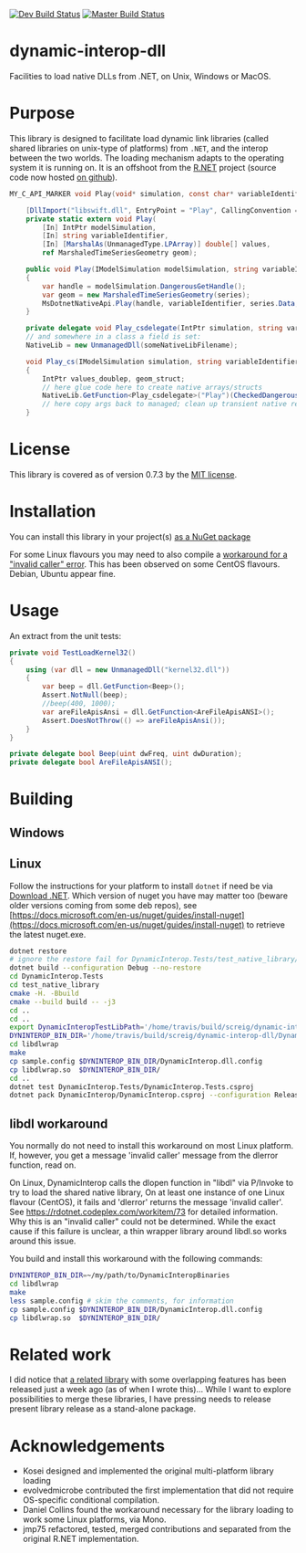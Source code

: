 
[![Dev Build Status](https://travis-ci.org/screig/dynamic-interop-dll.svg?branch=devel )](https://github.com/screig/dynamic-interop-dll)
[![Master Build Status](https://travis-ci.org/screig/dynamic-interop-dll.svg?branch=master )](https://github.com/screig/dynamic-interop-dll)


dynamic-interop-dll
===================

Facilities to load native DLLs from .NET, on Unix, Windows or MacOS.

# Purpose

This library is designed to facilitate load dynamic link libraries (called shared libraries on unix-type of platforms) from `.NET`, and the interop between the two worlds. The loading mechanism adapts to the operating system it is running on. It is an offshoot from the [R.NET](http://rdotnet.codeplex.com) project (source code now hosted [on github](https://github.com/jmp75/rdotnet)). 


```c
MY_C_API_MARKER void Play(void* simulation, const char* variableIdentifier, double* values, TimeSeriesGeometry* geom);
```

```c#
    [DllImport("libswift.dll", EntryPoint = "Play", CallingConvention = CallingConvention.Cdecl)]
    private static extern void Play(
        [In] IntPtr modelSimulation,
        [In] string variableIdentifier,
        [In] [MarshalAs(UnmanagedType.LPArray)] double[] values,
        ref MarshaledTimeSeriesGeometry geom);
```

```c#
    public void Play(IModelSimulation modelSimulation, string variableIdentifier, MinimalTimeSeries series)
    {
        var handle = modelSimulation.DangerousGetHandle();
        var geom = new MarshaledTimeSeriesGeometry(series);
        MsDotnetNativeApi.Play(handle, variableIdentifier, series.Data, ref geom);
    }
```

```c#
    private delegate void Play_csdelegate(IntPtr simulation, string variableIdentifier, IntPtr values, IntPtr geom);
    // and somewhere in a class a field is set:
    NativeLib = new UnmanagedDll(someNativeLibFilename);

    void Play_cs(IModelSimulation simulation, string variableIdentifier, double[] values, ref MarshaledTimeSeriesGeometry geom)
    {
        IntPtr values_doublep, geom_struct;
        // here glue code here to create native arrays/structs
        NativeLib.GetFunction<Play_csdelegate>("Play")(CheckedDangerousGetHandle(simulation, "simulation"), variableIdentifier, values_doublep, geom_struct);
        // here copy args back to managed; clean up transient native resources.
    }
```

# License

This library is covered as of version 0.7.3 by the [MIT license](https://github.com/jmp75/dynamic-interop-dll/blob/3055f27f46d1b794572bcd944eaebbd4f960b9a6/License.txt).

# Installation

You can install this library in your project(s) [as a NuGet package](https://www.nuget.org/packages/DynamicInterop)

For some Linux flavours you may need to also compile a [workaround for a "invalid caller" error](#libdl-workaround). This has been observed on some CentOS flavours. Debian, Ubuntu appear fine.

# Usage

An extract from the unit tests:

```c#
private void TestLoadKernel32()
{
    using (var dll = new UnmanagedDll("kernel32.dll"))
    {
        var beep = dll.GetFunction<Beep>();
        Assert.NotNull(beep);
        //beep(400, 1000);
        var areFileApisAnsi = dll.GetFunction<AreFileApisANSI>();
        Assert.DoesNotThrow(() => areFileApisAnsi());
    }
}

private delegate bool Beep(uint dwFreq, uint dwDuration);
private delegate bool AreFileApisANSI();
```

# Building

## Windows

## Linux

Follow the instructions for your platform to install `dotnet` if need be via [Download .NET](https://www.microsoft.com/net/download). Which version of nuget you have may matter too (beware older versions coming from some deb repos), see [https://docs.microsoft.com/en-us/nuget/guides/install-nuget](https://docs.microsoft.com/en-us/nuget/guides/install-nuget) to retrieve the latest nuget.exe.

```bash
dotnet restore
# ignore the restore fail for DynamicInterop.Tests/test_native_library/test_native_library.vcxproj if you get any
dotnet build --configuration Debug --no-restore
cd DynamicInterop.Tests
cd test_native_library
cmake -H. -Bbuild
cmake --build build -- -j3
cd ..
cd ..
export DynamicInteropTestLibPath='/home/travis/build/screig/dynamic-interop-dll/DynamicInterop.Tests/test_native_library/build'
DYNINTEROP_BIN_DIR='/home/travis/build/screig/dynamic-interop-dll/DynamicInterop/bin/Release/netstandard2.0'
cd libdlwrap
make
cp sample.config $DYNINTEROP_BIN_DIR/DynamicInterop.dll.config
cp libdlwrap.so  $DYNINTEROP_BIN_DIR/
cd ..
dotnet test DynamicInterop.Tests/DynamicInterop.Tests.csproj
dotnet pack DynamicInterop/DynamicInterop.csproj --configuration Release --no-build --no-restore --output nupkgs
```

## libdl workaround

You normally do not need to install this workaround on most Linux platform. If, however, you get a message 'invalid caller' message from the dlerror function, read on.

On Linux, DynamicInterop calls the dlopen function in "libdl" via P/Invoke to try to load the shared native library, On at least one instance of one Linux flavour (CentOS), it fails and 'dlerror' returns the message 'invalid caller'. See https://rdotnet.codeplex.com/workitem/73 for detailed information. Why this is an "invalid caller" could not be determined. While the exact cause if this failure is unclear, a thin wrapper library around libdl.so works around this issue.

You build and install this workaround with the following commands:

```bash
DYNINTEROP_BIN_DIR=~/my/path/to/DynamicInteropBinaries
cd libdlwrap
make
less sample.config # skim the comments, for information
cp sample.config $DYNINTEROP_BIN_DIR/DynamicInterop.dll.config
cp libdlwrap.so  $DYNINTEROP_BIN_DIR/
```

# Related work

I did notice that [a related library](https://github.com/Boyko-Karadzhov/Dynamic-Libraries) with some overlapping features has been released just a week ago (as of when I wrote this)... While I want to explore possibilities to merge these libraries, I have pressing needs to release present library release as a stand-alone package.

# Acknowledgements

* Kosei designed and implemented the original multi-platform library loading
* evolvedmicrobe contributed the first implementation that did not require OS-specific conditional compilation.
* Daniel Collins found the workaround necessary for the library loading to work some Linux platforms, via Mono.
* jmp75 refactored, tested, merged contributions and separated from the original R.NET implementation.
